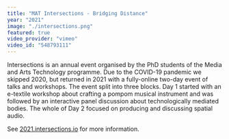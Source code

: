 ```yaml
---
title: "MAT Intersections - Bridging Distance"
year: "2021"
image: "./intersections.png"
featured: true
video_provider: "vimeo"
video_id: "548793111"
---
```

Intersections is an annual event organised by the PhD students of the Media and Arts Technology programme. Due to the COVID-19 pandemic we skipped 2020, but returned in 2021 with a fully-online two-day event of talks and workshops.
The event split into three blocks. Day 1 started with an e-textile workshop about crafting a pompom musical instrument and was followed by an interactive panel discussion about technologically mediated bodies. The whole of Day 2 focused on producing and discussing spatial audio.

See <a href="https://2021.intersections.io/" target="_blank" rel="noopener noreferrer">2021.intersections.io</a> for more information. 
